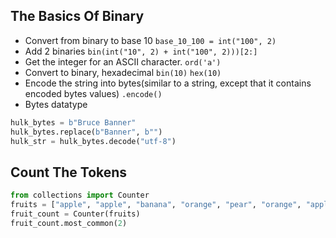 ## The Basics Of Binary
* Convert from binary to base 10
`base_10_100 = int("100", 2)`
* Add 2 binaries
`bin(int("10", 2) + int("100", 2)))[2:]` 
* Get the integer for an ASCII character.
`ord('a')`
* Convert to binary, hexadecimal
`bin(10)`
`hex(10)`
* Encode the string into bytes(similar to a string, except that it contains encoded bytes values)
`.encode()`
* Bytes datatype
```python
hulk_bytes = b"Bruce Banner"
hulk_bytes.replace(b"Banner", b"")
hulk_str = hulk_bytes.decode("utf-8")
```
## Count The Tokens
```python
from collections import Counter
fruits = ["apple", "apple", "banana", "orange", "pear", "orange", "apple", "grape"]
fruit_count = Counter(fruits)
fruit_count.most_common(2)
```